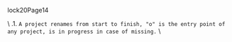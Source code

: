lock20Page14

\\
.1.
`A project renames from start to finish, "o" is the entry point of any project, is in progress in case of missing.`
\\